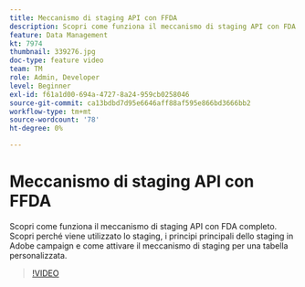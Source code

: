 ```yaml
---
title: Meccanismo di staging API con FFDA
description: Scopri come funziona il meccanismo di staging API con FDA completo. Scopri perché viene utilizzato lo staging, i principi principali dello staging in Adobe campaign e come attivare il meccanismo di staging per una tabella personalizzata.
feature: Data Management
kt: 7974
thumbnail: 339276.jpg
doc-type: feature video
team: TM
role: Admin, Developer
level: Beginner
exl-id: f61a1d00-694a-4727-8a24-959cb0258046
source-git-commit: ca13bdbd7d95e6646aff88af595e866bd3666bb2
workflow-type: tm+mt
source-wordcount: '78'
ht-degree: 0%

---
```


# Meccanismo di staging API con FFDA

Scopri come funziona il meccanismo di staging API con FDA completo. Scopri perché viene utilizzato lo staging, i principi principali dello staging in Adobe campaign e come attivare il meccanismo di staging per una tabella personalizzata.

>[!VIDEO](https://video.tv.adobe.com/v/339276?quality=12)
